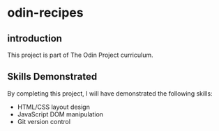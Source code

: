# odin-recipes

## introduction
This project is part of The Odin Project curriculum. 

## Skills Demonstrated
By completing this project, I will have demonstrated the following skills:
- HTML/CSS layout design
- JavaScript DOM manipulation
- Git version control